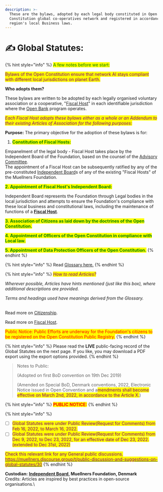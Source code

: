 ```yaml
---
description: >-
  These are the bylaws, adopted by each legal body constituted in Open
  Constitution global co-operatives network and registered in accordance with a
  region's local Business laws.
---
```


# ✍️ Global Statutes:

{% hint style="info" %}
<mark style="color:green;">A few notes before we start:</mark>

<mark style="color:purple;">Bylaws of the Open Constitution ensure that network AI stays compliant with different local jurisdictions on planet Earth.</mark>

**Who adopts them?**

These bylaws are written to be adopted by each legally organised voluntary association or a cooperative, "[Fiscal Host](./#global-offices)" in each identifiable jurisdiction where the [Open Bank](https://open-bank.org) program operates.&#x20;

_<mark style="color:purple;">Each Fiscal Host adopts these bylaws either as a whole or an Addendum to their existing Articles of Association for the following purposes:</mark>_&#x20;

**Purpose:** The primary objective for the adoption of these bylaws is for:

1. <mark style="color:green;">**Constitution of Fiscal Hosts:**</mark>&#x20;

Empanelment of the legal body - Fiscal Host takes place by the Independent Board of the Foundation, based on the counsel of the [Advisory Committee](../../foundation/advisory-council.md).  \
The appointment of a Fiscal Host can be subsequently ratified by any of the pre-constituted [Independent Board](../../charters/independent-board.md)s of any of the existing "Fiscal Hosts" of the Muellners Foundation.

<mark style="color:green;">**2. Appointment of Fiscal Host's Independent Board:**</mark>

Independent Board represents the Foundation through Legal bodies in the local jurisdiction and attempts to ensure the Foundation's compliance with these local business and constitutional laws, including the maintenance of functions of a [**Fiscal Host**](broken-reference).

<mark style="color:green;">**3. Association of Citizens as laid down by the doctrines of the Open Constitution.**</mark>

<mark style="color:green;">**4. Appointment of Officers of the Open Constitution in compliance with Local law.**</mark>

<mark style="color:green;">**5. Appointment of Data Protection Officers of the Open Constitution.**</mark>
{% endhint %}

{% hint style="info" %}
Read [Glossary here.](../../glossary.md)
{% endhint %}

{% hint style="info" %}
_<mark style="color:purple;">How to read Articles?</mark>_

_Wherever possible, Articles have hints mentioned (just like this box), where additional descriptions are provided._&#x20;

_Terms and headings used have meanings derived from the Glossary._

\
Read more on [Citizenship](../../foundation/citizenship/).&#x20;

Read more on [Fiscal Host](../../fiscal-hosts/fiscal-hosts.md).

<mark style="color:red;">Public Notice: Public Efforts are underway for the Foundation's citizens to be registered on the Open Constitution Public Registry.</mark>
{% endhint %}

{% hint style="info" %}
Please read the **LIVE** public-facing record of the Global Statutes on the next page. If you like, you may download a PDF export using the export options provided.
{% endhint %}

> Notes to Public:
>
> (Adopted on first BoD convention on 19th Dec 2019)
>
> (Amended on Special BoD, Denmark conventions, 2022, Electronic Notice issued in Open Convention and a<mark style="color:purple;">mendments shall become effective on March 2nd, 2022, in accordance to the Article X.</mark>)

{% hint style="info" %}
<mark style="color:red;">**PUBLIC NOTICE:**</mark>&#x20;
{% endhint %}



{% hint style="info" %}
* [ ] <mark style="color:purple;">Global Statutes were under Public Review(Request for Comments) from Feb 16, 2022, to March 16, 2022.</mark>&#x20;
* [ ] <mark style="color:purple;">Global Statutes were under Public Review(Request for Comments) from Dec 9, 2022, to Dec 23, 2022, for an effective date of Dec 23, 2022. (extended to Dec 31st, 2022)</mark>&#x20;

<mark style="color:purple;">Check this relevant link for any General public discussions.</mark>\
[<mark style="color:purple;">https://muellners.discourse.group/t/public-discussion-and-suggestions-on-global-statutes/30</mark>](https://muellners.discourse.group/t/public-discussion-and-suggestions-on-global-statutes/30)
{% endhint %}

**Custodian:** [**Independent Board**](../../charters/independent-board.md)**, Muellners Foundation, Denmark**\
Credits: Articles are inspired by best practices in open-source organisations.\
